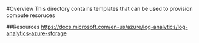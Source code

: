 #Overview
This directory contains templates that can be used to provision compute resoruces

##Resources
https://docs.microsoft.com/en-us/azure/log-analytics/log-analytics-azure-storage